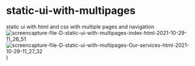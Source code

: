 # static-ui-with-multipages
static ui with html and css with multiple pages and navigation
![screencapture-file-D-static-ui-with-multipages-index-html-2021-10-29-11_26_51](https://user-images.githubusercontent.com/91652722/139394532-40675fdf-76df-47de-a503-9123e4665925.png)
![screencapture-file-D-static-ui-with-multipages-Our-services-html-2021-10-29-11_27_32](https://user-images.githubusercontent.com/91652722/139394741-9ce4437c-7081-4f8b-928c-75a1b2beba0c.png)
)
